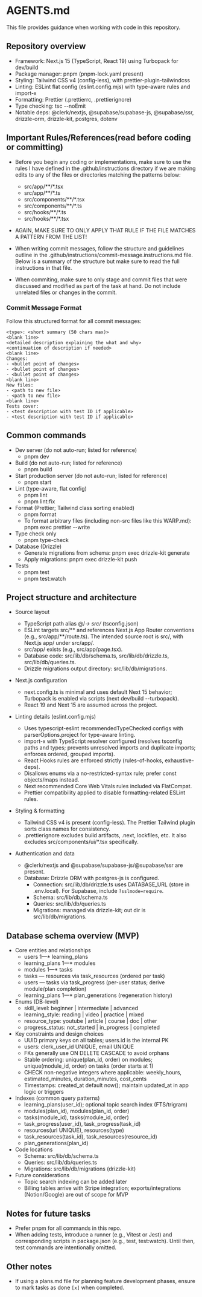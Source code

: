 # AGENTS.md

This file provides guidance when working with code in this repository.

## Repository overview

- Framework: Next.js 15 (TypeScript, React 19) using Turbopack for dev/build
- Package manager: pnpm (pnpm-lock.yaml present)
- Styling: Tailwind CSS v4 (config-less), with prettier-plugin-tailwindcss
- Linting: ESLint flat config (eslint.config.mjs) with type-aware rules and import-x
- Formatting: Prettier (.prettierrc, .prettierignore)
- Type checking: tsc --noEmit
- Notable deps: @clerk/nextjs, @supabase/supabase-js, @supabase/ssr, drizzle-orm, drizzle-kit, postgres, dotenv

## Important Rules/References(read before coding or committing)

- Before you begin any coding or implementations, make sure to use the rules I have defined in the .github/instructions directory if we are making edits to any of the files or directories matching the patterns below:
  - src/app/\*\*/\*.tsx
  - src/app/\*\*/\*.ts
  - src/components/\*\*/\*.tsx
  - src/components/\*\*/\*.ts
  - src/hooks/\*\*/\*.ts
  - src/hooks/\*\*/\*.tsx
- AGAIN, MAKE SURE TO ONLY APPLY THAT RULE IF THE FILE MATCHES A PATTERN FROM THE LIST!

- When writing commit messages, follow the structure and guidelines outline in the .github/instructions/commit-message.instructions.md file. Below is a summary of the structure but make sure to read the full instructions in that file.
- When commiting, make sure to only stage and commit files that were discussed and modified as part of the task at hand. Do not include unrelated files or changes in the commit.

### Commit Message Format

Follow this structured format for all commit messages:

```
<type>: <short summary (50 chars max)>
<blank line>
<detailed description explaining the what and why>
<continuation of description if needed>
<blank line>
Changes:
- <bullet point of changes>
- <bullet point of changes>
- <bullet point of changes>
<blank line>
New files:
- <path to new file>
- <path to new file>
<blank line>
Tests cover:
- <test description with test ID if applicable>
- <test description with test ID if applicable>
```

## Common commands

- Dev server (do not auto-run; listed for reference)
  - pnpm dev
- Build (do not auto-run; listed for reference)
  - pnpm build
- Start production server (do not auto-run; listed for reference)
  - pnpm start
- Lint (type-aware, flat config)
  - pnpm lint
  - pnpm lint:fix
- Format (Prettier; Tailwind class sorting enabled)
  - pnpm format
  - To format arbitrary files (including non-src files like this WARP.md): pnpm exec prettier --write <path>
- Type check only
  - pnpm type-check
- Database (Drizzle)
  - Generate migrations from schema: pnpm exec drizzle-kit generate
  - Apply migrations: pnpm exec drizzle-kit push
- Tests
  - pnpm test
  - pnpm test:watch

## Project structure and architecture

- Source layout
  - TypeScript path alias @/_-> src/_ (tsconfig.json)
  - ESLint targets src/** and references Next.js App Router conventions (e.g., src/app/**/route.ts). The intended source root is src/, with Next.js app/ under src/app/.
  - src/app/ exists (e.g., src/app/page.tsx).
  - Database code: src/lib/db/schema.ts, src/lib/db/drizzle.ts, src/lib/db/queries.ts.
  - Drizzle migrations output directory: src/lib/db/migrations.

- Next.js configuration
  - next.config.ts is minimal and uses default Next 15 behavior; Turbopack is enabled via scripts (next dev/build --turbopack).
  - React 19 and Next 15 are assumed across the project.

- Linting details (eslint.config.mjs)
  - Uses typescript-eslint recommendedTypeChecked configs with parserOptions.project for type-aware linting.
  - import-x with TypeScript resolver configured (resolves tsconfig paths and types; prevents unresolved imports and duplicate imports; enforces ordered, grouped imports).
  - React Hooks rules are enforced strictly (rules-of-hooks, exhaustive-deps).
  - Disallows enums via a no-restricted-syntax rule; prefer const objects/maps instead.
  - Next recommended Core Web Vitals rules included via FlatCompat.
  - Prettier compatibility applied to disable formatting-related ESLint rules.

- Styling & formatting
  - Tailwind CSS v4 is present (config-less). The Prettier Tailwind plugin sorts class names for consistency.
  - .prettierignore excludes build artifacts, .next, lockfiles, etc. It also excludes src/components/ui/\*.tsx specifically.

- Authentication and data
  - @clerk/nextjs and @supabase/supabase-js/@supabase/ssr are present.
  - Database: Drizzle ORM with postgres-js is configured.
    - Connection: src/lib/db/drizzle.ts uses DATABASE_URL (store in .env.local). For Supabase, include `?sslmode=require`.
    - Schema: src/lib/db/schema.ts
    - Queries: src/lib/db/queries.ts
    - Migrations: managed via drizzle-kit; out dir is src/lib/db/migrations.

## Database schema overview (MVP)

- Core entities and relationships
  - users 1—\* learning_plans
  - learning_plans 1—\* modules
  - modules 1—\* tasks
  - tasks — resources via task_resources (ordered per task)
  - users — tasks via task_progress (per-user status; derive module/plan completion)
  - learning_plans 1—\* plan_generations (regeneration history)
- Enums (DB-level)
  - skill_level: beginner | intermediate | advanced
  - learning_style: reading | video | practice | mixed
  - resource_type: youtube | article | course | doc | other
  - progress_status: not_started | in_progress | completed
- Key constraints and design choices
  - UUID primary keys on all tables; users.id is the internal PK
  - users: clerk_user_id UNIQUE, email UNIQUE
  - FKs generally use ON DELETE CASCADE to avoid orphans
  - Stable ordering: unique(plan_id, order) on modules; unique(module_id, order) on tasks (order starts at 1)
  - CHECK non-negative integers where applicable: weekly_hours, estimated_minutes, duration_minutes, cost_cents
  - Timestamps: created_at default now(); maintain updated_at in app logic or triggers
- Indexes (common query patterns)
  - learning_plans(user_id); optional topic search index (FTS/trigram)
  - modules(plan_id), modules(plan_id, order)
  - tasks(module_id), tasks(module_id, order)
  - task_progress(user_id), task_progress(task_id)
  - resources(url UNIQUE), resources(type)
  - task_resources(task_id), task_resources(resource_id)
  - plan_generations(plan_id)
- Code locations
  - Schema: src/lib/db/schema.ts
  - Queries: src/lib/db/queries.ts
  - Migrations: src/lib/db/migrations (drizzle-kit)
- Future considerations
  - Topic search indexing can be added later
  - Billing tables arrive with Stripe integration; exports/integrations (Notion/Google) are out of scope for MVP

## Notes for future tasks

- Prefer pnpm for all commands in this repo.
- When adding tests, introduce a runner (e.g., Vitest or Jest) and corresponding scripts in package.json (e.g., test, test:watch). Until then, test commands are intentionally omitted.

## Other notes

- If using a plans.md file for planning feature development phases, ensure to mark tasks as done `[x]` when completed.

```

```
